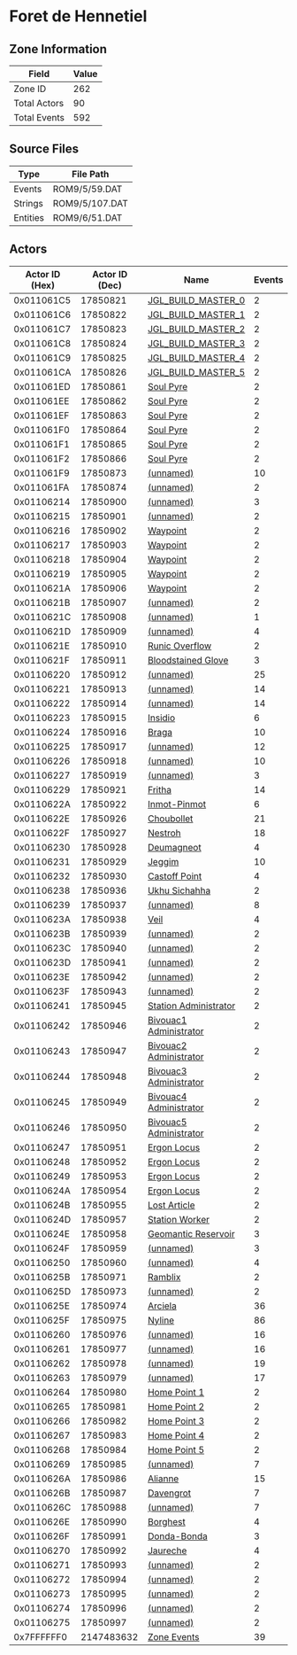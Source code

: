 # Foret de Hennetiel

## Zone Information

| Field        |   Value |
|--------------|---------|
| Zone ID      |     262 |
| Total Actors |      90 |
| Total Events |     592 |

## Source Files

| Type     | File Path      |
|----------|----------------|
| Events   | ROM9/5/59.DAT  |
| Strings  | ROM9/5/107.DAT |
| Entities | ROM9/6/51.DAT  |

## Actors

| Actor ID (Hex)   |   Actor ID (Dec) | Name                                                                   |   Events |
|------------------|------------------|------------------------------------------------------------------------|----------|
| 0x011061C5       |         17850821 | [JGL_BUILD_MASTER_0](./17850821%20-%20JGL_BUILD_MASTER_0.md)           |        2 |
| 0x011061C6       |         17850822 | [JGL_BUILD_MASTER_1](./17850822%20-%20JGL_BUILD_MASTER_1.md)           |        2 |
| 0x011061C7       |         17850823 | [JGL_BUILD_MASTER_2](./17850823%20-%20JGL_BUILD_MASTER_2.md)           |        2 |
| 0x011061C8       |         17850824 | [JGL_BUILD_MASTER_3](./17850824%20-%20JGL_BUILD_MASTER_3.md)           |        2 |
| 0x011061C9       |         17850825 | [JGL_BUILD_MASTER_4](./17850825%20-%20JGL_BUILD_MASTER_4.md)           |        2 |
| 0x011061CA       |         17850826 | [JGL_BUILD_MASTER_5](./17850826%20-%20JGL_BUILD_MASTER_5.md)           |        2 |
| 0x011061ED       |         17850861 | [Soul Pyre](./17850861%20-%20Soul%20Pyre.md)                           |        2 |
| 0x011061EE       |         17850862 | [Soul Pyre](./17850862%20-%20Soul%20Pyre.md)                           |        2 |
| 0x011061EF       |         17850863 | [Soul Pyre](./17850863%20-%20Soul%20Pyre.md)                           |        2 |
| 0x011061F0       |         17850864 | [Soul Pyre](./17850864%20-%20Soul%20Pyre.md)                           |        2 |
| 0x011061F1       |         17850865 | [Soul Pyre](./17850865%20-%20Soul%20Pyre.md)                           |        2 |
| 0x011061F2       |         17850866 | [Soul Pyre](./17850866%20-%20Soul%20Pyre.md)                           |        2 |
| 0x011061F9       |         17850873 | [(unnamed)](./17850873.md)                                             |       10 |
| 0x011061FA       |         17850874 | [(unnamed)](./17850874.md)                                             |        2 |
| 0x01106214       |         17850900 | [(unnamed)](./17850900.md)                                             |        3 |
| 0x01106215       |         17850901 | [(unnamed)](./17850901.md)                                             |        2 |
| 0x01106216       |         17850902 | [Waypoint](./17850902%20-%20Waypoint.md)                               |        2 |
| 0x01106217       |         17850903 | [Waypoint](./17850903%20-%20Waypoint.md)                               |        2 |
| 0x01106218       |         17850904 | [Waypoint](./17850904%20-%20Waypoint.md)                               |        2 |
| 0x01106219       |         17850905 | [Waypoint](./17850905%20-%20Waypoint.md)                               |        2 |
| 0x0110621A       |         17850906 | [Waypoint](./17850906%20-%20Waypoint.md)                               |        2 |
| 0x0110621B       |         17850907 | [(unnamed)](./17850907.md)                                             |        2 |
| 0x0110621C       |         17850908 | [(unnamed)](./17850908.md)                                             |        1 |
| 0x0110621D       |         17850909 | [(unnamed)](./17850909.md)                                             |        4 |
| 0x0110621E       |         17850910 | [Runic Overflow](./17850910%20-%20Runic%20Overflow.md)                 |        2 |
| 0x0110621F       |         17850911 | [Bloodstained Glove](./17850911%20-%20Bloodstained%20Glove.md)         |        3 |
| 0x01106220       |         17850912 | [(unnamed)](./17850912.md)                                             |       25 |
| 0x01106221       |         17850913 | [(unnamed)](./17850913.md)                                             |       14 |
| 0x01106222       |         17850914 | [(unnamed)](./17850914.md)                                             |       14 |
| 0x01106223       |         17850915 | [Insidio](./17850915%20-%20Insidio.md)                                 |        6 |
| 0x01106224       |         17850916 | [Braga](./17850916%20-%20Braga.md)                                     |       10 |
| 0x01106225       |         17850917 | [(unnamed)](./17850917.md)                                             |       12 |
| 0x01106226       |         17850918 | [(unnamed)](./17850918.md)                                             |       10 |
| 0x01106227       |         17850919 | [(unnamed)](./17850919.md)                                             |        3 |
| 0x01106229       |         17850921 | [Fritha](./17850921%20-%20Fritha.md)                                   |       14 |
| 0x0110622A       |         17850922 | [Inmot-Pinmot](./17850922%20-%20Inmot-Pinmot.md)                       |        6 |
| 0x0110622E       |         17850926 | [Choubollet](./17850926%20-%20Choubollet.md)                           |       21 |
| 0x0110622F       |         17850927 | [Nestroh](./17850927%20-%20Nestroh.md)                                 |       18 |
| 0x01106230       |         17850928 | [Deumagneot](./17850928%20-%20Deumagneot.md)                           |        4 |
| 0x01106231       |         17850929 | [Jeggim](./17850929%20-%20Jeggim.md)                                   |       10 |
| 0x01106232       |         17850930 | [Castoff Point](./17850930%20-%20Castoff%20Point.md)                   |        4 |
| 0x01106238       |         17850936 | [Ukhu Sichahha](./17850936%20-%20Ukhu%20Sichahha.md)                   |        2 |
| 0x01106239       |         17850937 | [(unnamed)](./17850937.md)                                             |        8 |
| 0x0110623A       |         17850938 | [Veil](./17850938%20-%20Veil.md)                                       |        4 |
| 0x0110623B       |         17850939 | [(unnamed)](./17850939.md)                                             |        2 |
| 0x0110623C       |         17850940 | [(unnamed)](./17850940.md)                                             |        2 |
| 0x0110623D       |         17850941 | [(unnamed)](./17850941.md)                                             |        2 |
| 0x0110623E       |         17850942 | [(unnamed)](./17850942.md)                                             |        2 |
| 0x0110623F       |         17850943 | [(unnamed)](./17850943.md)                                             |        2 |
| 0x01106241       |         17850945 | [Station Administrator](./17850945%20-%20Station%20Administrator.md)   |        2 |
| 0x01106242       |         17850946 | [Bivouac1 Administrator](./17850946%20-%20Bivouac1%20Administrator.md) |        2 |
| 0x01106243       |         17850947 | [Bivouac2 Administrator](./17850947%20-%20Bivouac2%20Administrator.md) |        2 |
| 0x01106244       |         17850948 | [Bivouac3 Administrator](./17850948%20-%20Bivouac3%20Administrator.md) |        2 |
| 0x01106245       |         17850949 | [Bivouac4 Administrator](./17850949%20-%20Bivouac4%20Administrator.md) |        2 |
| 0x01106246       |         17850950 | [Bivouac5 Administrator](./17850950%20-%20Bivouac5%20Administrator.md) |        2 |
| 0x01106247       |         17850951 | [Ergon Locus](./17850951%20-%20Ergon%20Locus.md)                       |        2 |
| 0x01106248       |         17850952 | [Ergon Locus](./17850952%20-%20Ergon%20Locus.md)                       |        2 |
| 0x01106249       |         17850953 | [Ergon Locus](./17850953%20-%20Ergon%20Locus.md)                       |        2 |
| 0x0110624A       |         17850954 | [Ergon Locus](./17850954%20-%20Ergon%20Locus.md)                       |        2 |
| 0x0110624B       |         17850955 | [Lost Article](./17850955%20-%20Lost%20Article.md)                     |        2 |
| 0x0110624D       |         17850957 | [Station Worker](./17850957%20-%20Station%20Worker.md)                 |        2 |
| 0x0110624E       |         17850958 | [Geomantic Reservoir](./17850958%20-%20Geomantic%20Reservoir.md)       |        3 |
| 0x0110624F       |         17850959 | [(unnamed)](./17850959.md)                                             |        3 |
| 0x01106250       |         17850960 | [(unnamed)](./17850960.md)                                             |        4 |
| 0x0110625B       |         17850971 | [Ramblix](./17850971%20-%20Ramblix.md)                                 |        2 |
| 0x0110625D       |         17850973 | [(unnamed)](./17850973.md)                                             |        2 |
| 0x0110625E       |         17850974 | [Arciela](./17850974%20-%20Arciela.md)                                 |       36 |
| 0x0110625F       |         17850975 | [Nyline](./17850975%20-%20Nyline.md)                                   |       86 |
| 0x01106260       |         17850976 | [(unnamed)](./17850976.md)                                             |       16 |
| 0x01106261       |         17850977 | [(unnamed)](./17850977.md)                                             |       16 |
| 0x01106262       |         17850978 | [(unnamed)](./17850978.md)                                             |       19 |
| 0x01106263       |         17850979 | [(unnamed)](./17850979.md)                                             |       17 |
| 0x01106264       |         17850980 | [Home Point 1](./17850980%20-%20Home%20Point%201.md)                   |        2 |
| 0x01106265       |         17850981 | [Home Point 2](./17850981%20-%20Home%20Point%202.md)                   |        2 |
| 0x01106266       |         17850982 | [Home Point 3](./17850982%20-%20Home%20Point%203.md)                   |        2 |
| 0x01106267       |         17850983 | [Home Point 4](./17850983%20-%20Home%20Point%204.md)                   |        2 |
| 0x01106268       |         17850984 | [Home Point 5](./17850984%20-%20Home%20Point%205.md)                   |        2 |
| 0x01106269       |         17850985 | [(unnamed)](./17850985.md)                                             |        7 |
| 0x0110626A       |         17850986 | [Alianne](./17850986%20-%20Alianne.md)                                 |       15 |
| 0x0110626B       |         17850987 | [Davengrot](./17850987%20-%20Davengrot.md)                             |        7 |
| 0x0110626C       |         17850988 | [(unnamed)](./17850988.md)                                             |        7 |
| 0x0110626E       |         17850990 | [Borghest](./17850990%20-%20Borghest.md)                               |        4 |
| 0x0110626F       |         17850991 | [Donda-Bonda](./17850991%20-%20Donda-Bonda.md)                         |        3 |
| 0x01106270       |         17850992 | [Jaureche](./17850992%20-%20Jaureche.md)                               |        4 |
| 0x01106271       |         17850993 | [(unnamed)](./17850993.md)                                             |        2 |
| 0x01106272       |         17850994 | [(unnamed)](./17850994.md)                                             |        2 |
| 0x01106273       |         17850995 | [(unnamed)](./17850995.md)                                             |        2 |
| 0x01106274       |         17850996 | [(unnamed)](./17850996.md)                                             |        2 |
| 0x01106275       |         17850997 | [(unnamed)](./17850997.md)                                             |        2 |
| 0x7FFFFFF0       |       2147483632 | [Zone Events](./Zone%20Events.md)                                      |       39 |